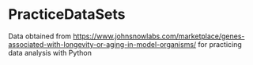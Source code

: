 # PracticeDataSets

Data obtained from https://www.johnsnowlabs.com/marketplace/genes-associated-with-longevity-or-aging-in-model-organisms/ for practicing data analysis with Python
